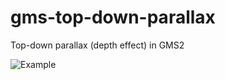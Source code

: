# gms-top-down-parallax
Top-down parallax (depth effect) in GMS2

![Example](https://s7.gifyu.com/images/tdparallax.gif)
